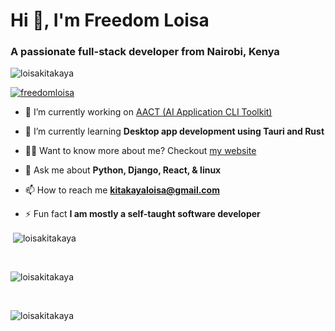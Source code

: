 <h1 align="left">Hi 👋, I'm Freedom Loisa</h1>
<h3 align="left">A passionate full-stack developer from Nairobi, Kenya</h3>

<p align="left"> <img src="https://komarev.com/ghpvc/?username=loisakitakaya&label=Profile%20views&color=0e75b6&style=flat" alt="loisakitakaya" /> </p>

<p align="left"> <a href="https://twitter.com/freedomloisa" target="blank"><img src="https://img.shields.io/twitter/follow/freedomloisa?logo=twitter&style=for-the-badge" alt="freedomloisa" /></a> </p>

- 🔭 I’m currently working on [AACT (AI Application CLI Toolkit)](https://github.com/LoisaKitakaya/AACT)

- 🌱 I’m currently learning **Desktop app development using Tauri and Rust**

- 👨‍💻 Want to know more about me? Checkout [my website](https://freedomloisa.netlify.app/)

- 💬 Ask me about **Python, Django, React, & linux**

- 📫 How to reach me **kitakayaloisa@gmail.com**

- ⚡ Fun fact **I am mostly a self-taught software developer**

<p>&nbsp;<img align="center" src="https://github-readme-stats.vercel.app/api?username=loisakitakaya&show_icons=true&locale=en" alt="loisakitakaya" /></p>

<br />

<p><img align="center" src="https://github-readme-streak-stats.herokuapp.com/?user=loisakitakaya&" alt="loisakitakaya" /></p>

<br />

<p><img align="left" src="https://github-readme-stats.vercel.app/api/top-langs?username=loisakitakaya&show_icons=true&locale=en&layout=compact" alt="loisakitakaya" /></p>

